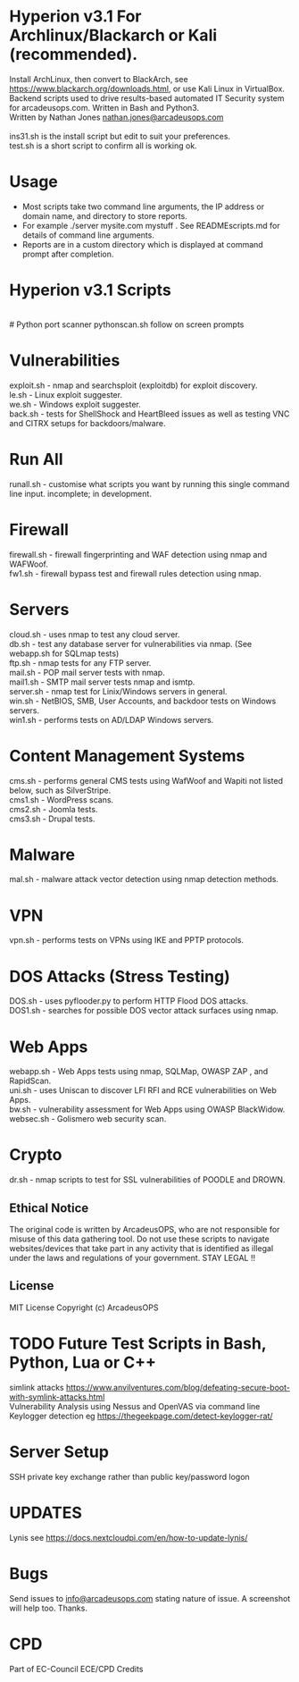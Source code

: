 # Hyperion v3.1 For Archlinux/Blackarch or Kali (recommended).
Install ArchLinux, then convert to BlackArch, see https://www.blackarch.org/downloads.html, or use Kali Linux in VirtualBox. <br/>
Backend scripts used to drive results-based automated IT Security system for arcadeusops.com. Written in Bash and Python3. <br/>
Written by Nathan Jones nathan.jones@arcadeusops.com <br/>
<br/>
ins31.sh is the install script but edit to suit your preferences.<br/>
test.sh is a short script to confirm all is working ok. <br/>

# Usage
* Most scripts take two command line arguments, the IP address or domain name, and directory to store reports. <br/>
* For example ./server mysite.com mystuff . See READMEscripts.md for details of command line arguments. <br/>
* Reports are in a custom directory which is displayed at command prompt after completion. <br/>

# Hyperion v3.1 Scripts
<br/>
# Python port scanner
pythonscan.sh follow on screen prompts

# Vulnerabilities
exploit.sh - nmap and searchsploit (exploitdb) for exploit discovery. <br/>
le.sh - Linux exploit suggester. <br/>
we.sh - Windows exploit suggester. <br/>
back.sh - tests for ShellShock and HeartBleed issues as well as testing VNC and CITRX setups for backdoors/malware. <br/>

# Run All
runall.sh - customise what scripts you want by running this single command line input. incomplete; in development. <br/>

# Firewall
firewall.sh - firewall fingerprinting and WAF detection using nmap and WAFWoof. <br/>
fw1.sh - firewall bypass test and firewall rules detection using nmap. <br/>

# Servers
cloud.sh - uses nmap to test any cloud server. <br/>
db.sh -  test any database server for vulnerabilities via nmap. (See webapp.sh for SQLmap tests) <br/>
ftp.sh - nmap tests for any FTP server. <br/>
mail.sh - POP mail server tests with nmap. <br/>
mail1.sh - SMTP mail server tests nmap and ismtp. <br/>
server.sh - nmap test for Linix/Windows servers in general. <br/>
win.sh -  NetBIOS, SMB, User Accounts, and backdoor tests on Windows servers. <br/>
win1.sh - performs tests on AD/LDAP Windows servers. <br/>

# Content Management Systems
cms.sh -  performs general CMS tests using WafWoof and Wapiti not listed below, such as SilverStripe. <br/>
cms1.sh - WordPress scans. <br/>
cms2.sh - Joomla tests. <br/>
cms3.sh - Drupal tests. <br/>

# Malware
mal.sh - malware attack vector detection using nmap detection methods. <br/>

# VPN
vpn.sh - performs tests on VPNs using IKE and PPTP protocols. <br/>

# DOS Attacks (Stress Testing)
DOS.sh - uses pyflooder.py to perform HTTP Flood DOS attacks. <br/>
DOS1.sh - searches for possible DOS vector attack surfaces using nmap. <br/>

# Web Apps
webapp.sh - Web Apps tests using nmap, SQLMap, OWASP ZAP , and RapidScan. <br/>
uni.sh - uses Uniscan to discover LFI RFI and RCE vulnerabilities on Web Apps. <br/>
bw.sh - vulnerability assessment for Web Apps using OWASP BlackWidow. <br/>
websec.sh - Golismero web security scan. <br/>

# Crypto
dr.sh - nmap scripts to test for SSL vulnerabilities of POODLE and DROWN. <br/>

## Ethical Notice
The original code is written by ArcadeusOPS, who are not responsible for misuse of this data gathering tool. Do not use these scripts to navigate websites/devices that take part in any activity that is identified as illegal under the laws and regulations of your government. STAY LEGAL !!<br/>

## License
MIT License
Copyright (c) ArcadeusOPS

# TODO Future Test Scripts in Bash, Python, Lua or C++
simlink attacks https://www.anvilventures.com/blog/defeating-secure-boot-with-symlink-attacks.html <br/>
Vulnerability Analysis using Nessus and OpenVAS via command line <br/>
Keylogger detection eg https://thegeekpage.com/detect-keylogger-rat/ <br/>

# Server Setup
SSH private key exchange rather than public key/password logon

# UPDATES
Lynis see https://docs.nextcloudpi.com/en/how-to-update-lynis/

# Bugs
Send issues to info@arcadeusops.com stating nature of issue. A screenshot will help too. Thanks.

# CPD
Part of EC-Council ECE/CPD Credits
